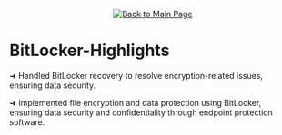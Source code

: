 <p align="center">
  <a href="https://github.com/Samuel-Cavada" target="_blank">
    <img src="https://img.shields.io/badge/Back_to_Main_Page-000000?style=for-the-badge&logo=github&logoColor=white" alt="Back to Main Page"/>
  </a>
</p>

# BitLocker-Highlights



➜ Handled BitLocker recovery to resolve encryption-related issues, ensuring data security.

➜ Implemented file encryption and data protection using BitLocker, ensuring data security and confidentiality through endpoint protection software.
















